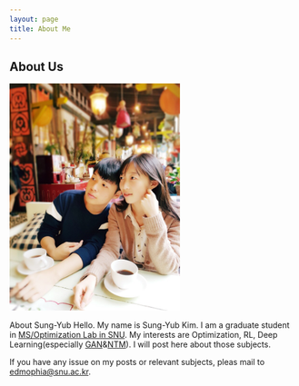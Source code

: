 ```yaml
---
layout: page
title: About Me
---
```


## About Us
<img src="img/profile.JPG" alt="Drawing" style="width: 300px;"/>

About Sung-Yub
Hello. My name is Sung-Yub Kim.
I am a graduate student in [MS/Optimization Lab in SNU](http://polytope.snu.ac.kr).
My interests are Optimization, RL, Deep Learning(especially [GAN](https://arxiv.org/abs/1406.2661)&[NTM](https://arxiv.org/abs/1410.5401)).
I will post here about those subjects.

If you have any issue on my posts or relevant subjects, pleas mail to <edmophia@snu.ac.kr>.

